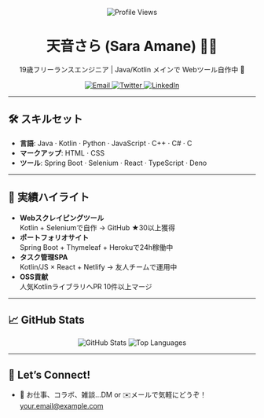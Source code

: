 <p align="center">
  <!-- プロフィール閲覧数バッジ -->
  <img src="https://komarev.com/ghpvc/?username=YourGitHubID&style=flat-square&color=ff69b4" alt="Profile Views" />
</p>

<h1 align="center">天音さら (Sara Amane) 👩‍💻</h1>
<p align="center">19歳フリーランスエンジニア | Java/Kotlin メインで Webツール自作中 🚀</p>

<p align="center">
  <!-- 連絡先バッジ -->
  <a href="mailto:your.email@example.com">
    <img src="https://img.shields.io/badge/✉️-Email-ff69b4?style=flat-square" alt="Email" />
  </a>
  <a href="https://twitter.com/YourTwitter">
    <img src="https://img.shields.io/badge/🐦-@YourTwitter-1da1f2?style=flat-square&logo=twitter" alt="Twitter" />
  </a>
  <a href="https://www.linkedin.com/in/YourLinkedIn/">
    <img src="https://img.shields.io/badge/🔗-LinkedIn-0077b5?style=flat-square&logo=linkedin" alt="LinkedIn" />
  </a>
</p>

---

## 🛠️ スキルセット  
- **言語**: Java · Kotlin · Python · JavaScript · C++ · C# · C  
- **マークアップ**: HTML · CSS  
- **ツール**: Spring Boot · Selenium · React · TypeScript · Deno

---

## 🚀 実績ハイライト  
- **Webスクレイピングツール**  
  Kotlin + Seleniumで自作 → GitHub ★30以上獲得  
- **ポートフォリオサイト**  
  Spring Boot + Thymeleaf + Herokuで24h稼働中  
- **タスク管理SPA**  
  Kotlin/JS × React + Netlify → 友人チームで運用中  
- **OSS貢献**  
  人気KotlinライブラリへPR 10件以上マージ

---

## 📈 GitHub Stats  
<p align="center">
  <!-- GitHub Readme Stats Card -->
  <img src="https://github-readme-stats.vercel.app/api?username=YourGitHubID&show_icons=true&theme=react&count_private=true" alt="GitHub Stats" />
  <img src="https://github-readme-stats.vercel.app/api/top-langs/?username=YourGitHubID&layout=compact&theme=react" alt="Top Languages" />
</p>

---

## 🤝 Let’s Connect!  
- 💌 お仕事、コラボ、雑談…DM or ✉️メールで気軽にどうぞ！  
  your.email@example.com
